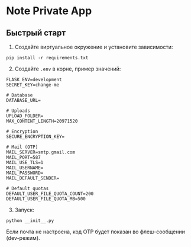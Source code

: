# Note Private App

## Быстрый старт

1. Создайте виртуальное окружение и установите зависимости:
```
pip install -r requirements.txt
```

2. Создайте `.env` в корне, пример значений:
```
FLASK_ENV=development
SECRET_KEY=change-me

# Database
DATABASE_URL=

# Uploads
UPLOAD_FOLDER=
MAX_CONTENT_LENGTH=20971520

# Encryption
SECURE_ENCRYPTION_KEY=

# Mail (OTP)
MAIL_SERVER=smtp.gmail.com
MAIL_PORT=587
MAIL_USE_TLS=1
MAIL_USERNAME=
MAIL_PASSWORD=
MAIL_DEFAULT_SENDER=

# Default quotas
DEFAULT_USER_FILE_QUOTA_COUNT=200
DEFAULT_USER_FILE_QUOTA_MB=500
```

3. Запуск:
```
python __init__.py
```

Если почта не настроена, код OTP будет показан во флеш-сообщении (dev-режим).


